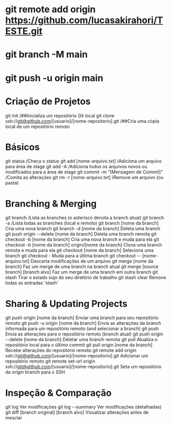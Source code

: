 # git remote add origin https://github.com/lucasakirahori/TESTE.git
# git branch -M main
# git push -u origin main


# Criação de Projetos

git init /##Inicializa um repositório Git local
git clone ssh://git@github.com/[usuario]/[nome-repositorio].git /##Cria uma cópia local de um repositório remoto

# Básicos

git status /Checa o status
git add [nome-arquivo.txt] /Adiciona um arquivo para área de stage
git add -A /Adiciona todos os arquivos novos ou modificados para a área de stage
git commit -m "[Mensagem de Commit]" /Comita as alterações
git rm -r [nome-arquivo.txt] /Remove um arquivo (ou pasta)

# Branching & Merging

git branch /Lista as branches (o asterisco denota a branch atual)
git branch -a /Lista todas as branches (local e remoto)
git branch [nome da branch]	Cria uma nova branch
git branch -d [nome da branch]	Deleta uma branch
git push origin --delete [nome da branch]	Deleta uma branch remota
git checkout -b [nome da branch]	Cria uma nova branch e muda para ela
git checkout -b [nome da branch] origin/[nome da branch]	Clona uma branch remota e muda para ela
git checkout [nome da branch]	Seleciona uma branch
git checkout -	Muda para a última branch
git checkout -- [nome-arquivo.txt]	Descarta modificações de um arquivo
git merge [nome da branch]	Faz um merge de uma branch na branch atual
git merge [source branch] [branch alvo]	Faz um merge de uma branch em outra branch
git stash	Tirar o estado sujo do seu diretório de trabalho
git stash clear	Remove todas as entradas 'stash'

# Sharing & Updating Projects

git push origin [nome da branch]	Enviar uma branch para seu repositório remoto
git push -u origin [nome da branch]	Envia as alterações da branch informada para um repositório remoto (and selecionar a branch)
git push	Envia as alterações para o repositório remoto (branch atual)
git push origin --delete [nome da branch]	Deletar uma branch remota
git pull	Atualiza o repositório local para o último commit
git pull origin [nome da branch]	Recebe alterações do repositório remoto
git remote add origin ssh://git@github.com/[usuario]/[nome-repositorio].git	Adicionar um repositório remoto
git remote set-url origin ssh://git@github.com/[usuario]/[nome-repositorio].git	Seta um repositório da origin branch para o SSH

# Inspeção & Comparação

git log	Ver modificações
git log --summary	Ver modificações (detalhadas)
git diff [branch original] [branch alvo]	Visualizar alterações antes de mesclar
